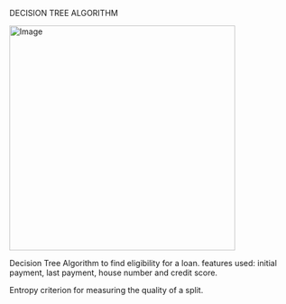 DECISION TREE ALGORITHM

<img src="https://github.com/user-attachments/assets/5e332e12-65ca-474b-acb8-7b55ed39b43b" alt="Image" width="400"/>


Decision Tree Algorithm to find eligibility for a loan. features used: initial payment,	last payment, house number and	credit score. 

Entropy criterion for measuring the quality of a split.
